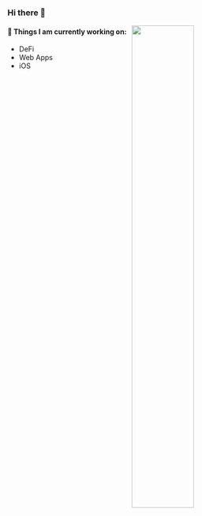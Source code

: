 ### Hi there 👋

<img width="50%" align="right" src="https://github-readme-stats.vercel.app/api?username=LukaSikic&show_icons=true&hide_border=true" />

#### 🌱 Things I am currently working on: 
- DeFi
- Web Apps
- iOS 
